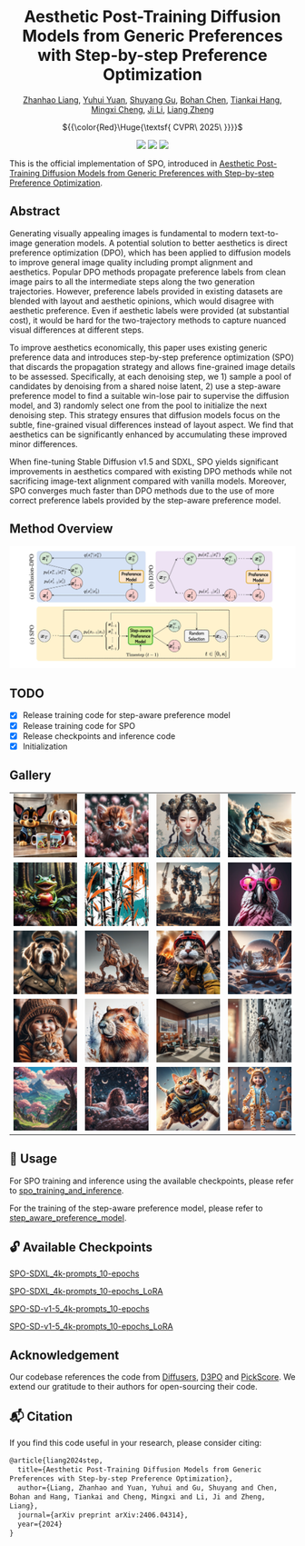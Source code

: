 <div align="center">

# Aesthetic Post-Training Diffusion Models from Generic Preferences with Step-by-step Preference Optimization
 [Zhanhao Liang](https://github.com/RockeyCoss), [Yuhui Yuan](https://www.microsoft.com/en-us/research/people/yuyua/), [Shuyang Gu](https://cientgu.github.io), [Bohan Chen](https://github.com/BHCHENGIT), [Tiankai Hang](https://tiankaihang.github.io/), [Mingxi Cheng](https://sites.google.com/a/usc.edu/mingxicheng/), [Ji Li](https://sites.google.com/a/usc.edu/jili/), [Liang Zheng](https://zheng-lab.cecs.anu.edu.au)
 
 ${{\color{Red}\Huge{\textsf{  CVPR\ 2025\ \}}}}\$

<a href="https://arxiv.org/abs/2406.04314"><img src="https://img.shields.io/badge/Paper-arXiv-red?style=for-the-badge" height=22.5></a>
<a href="https://rockeycoss.github.io/spo.github.io/"><img src="https://img.shields.io/badge/Project-Page-blue?style=for-the-badge" height=22.5></a>
<a href="https://huggingface.co/SPO-Diffusion-Models"><img src="https://img.shields.io/badge/Hugging-Face-yellow?style=for-the-badge" height=22.5></a>
</div>

This is the official implementation of SPO, introduced in [Aesthetic Post-Training Diffusion Models from Generic Preferences with Step-by-step Preference Optimization](https://arxiv.org/abs/2406.04314).

## Abstract
<p>
    Generating visually appealing images is fundamental to modern text-to-image generation models. 
    A potential solution to better aesthetics is direct preference optimization (DPO), 
    which has been applied to diffusion models to improve general image quality including prompt alignment and aesthetics. 
    Popular DPO methods propagate preference labels from clean image pairs to all the intermediate steps along the two generation trajectories. 
    However, preference labels provided in existing datasets are blended with layout and aesthetic opinions, which would disagree with aesthetic preference. 
    Even if aesthetic labels were provided (at substantial cost), it would be hard for the two-trajectory methods to capture nuanced visual differences at different steps.
</p>
<p>
    To improve aesthetics economically, this paper uses existing generic preference data and introduces step-by-step preference optimization 
    (SPO) that discards the propagation strategy and allows fine-grained image details to be assessed. Specifically, 
    at each denoising step, we 1) sample a pool of candidates by denoising from a shared noise latent, 
    2) use a step-aware preference model to find a suitable win-lose pair to supervise the diffusion model, and 
    3) randomly select one from the pool to initialize the next denoising step. 
    This strategy ensures that diffusion models focus on the subtle, fine-grained visual differences 
    instead of layout aspect. We find that aesthetics can be significantly enhanced by accumulating these 
    improved minor differences.
</p>
<p>
    When fine-tuning Stable Diffusion v1.5 and SDXL, SPO yields significant 
    improvements in aesthetics compared with existing DPO methods while not sacrificing image-text alignment 
    compared with vanilla models. Moreover, SPO converges much faster than DPO methods due to the use of 
    more correct preference labels provided by the step-aware preference model.                       
</p>

## Method Overview
![method_overview](assets/method.jpg)

## TODO
- [x] Release training code for step-aware preference model
- [x] Release training code for SPO
- [x] Release checkpoints and inference code
- [x] Initialization

## Gallery
<table>
  <tr>
    <td><img src="assets/teaser/0.png" alt="teaser example 0" width="200"/></td>
    <td><img src="assets/teaser/1.png" alt="teaser example 1" width="200"/></td>
    <td><img src="assets/teaser/2.png" alt="teaser example 2" width="200"/></td>
    <td><img src="assets/teaser/3.png" alt="teaser example 3" width="200"/></td>
  </tr>
  <tr>
    <td><img src="assets/teaser/4.png" alt="teaser example 4" width="200"/></td>
    <td><img src="assets/teaser/5.png" alt="teaser example 5" width="200"/></td>
    <td><img src="assets/teaser/6.png" alt="teaser example 6" width="200"/></td>
    <td><img src="assets/teaser/7.png" alt="teaser example 7" width="200"/></td>
  </tr>
  <tr>
    <td><img src="assets/teaser/8.png" alt="teaser example 8" width="200"/></td>
    <td><img src="assets/teaser/9.png" alt="teaser example 9" width="200"/></td>
    <td><img src="assets/teaser/10.png" alt="teaser example 10" width="200"/></td>
    <td><img src="assets/teaser/11.png" alt="teaser example 11" width="200"/></td>
  </tr>
  <tr>
    <td><img src="assets/teaser/12.png" alt="teaser example 12" width="200"/></td>
    <td><img src="assets/teaser/13.png" alt="teaser example 13" width="200"/></td>
    <td><img src="assets/teaser/14.png" alt="teaser example 14" width="200"/></td>
    <td><img src="assets/teaser/15.png" alt="teaser example 15" width="200"/></td>
  </tr>
  <tr>
    <td><img src="assets/teaser/16.png" alt="teaser example 16" width="200"/></td>
    <td><img src="assets/teaser/17.png" alt="teaser example 17" width="200"/></td>
    <td><img src="assets/teaser/18.png" alt="teaser example 18" width="200"/></td>
    <td><img src="assets/teaser/19.png" alt="teaser example 19" width="200"/></td>
  </tr>
</table>

## :wrench: Usage
For SPO training and inference using the available checkpoints, please refer to [spo_training_and_inference](spo_training_and_inference/).

For the training of the step-aware preference model, please refer to [step_aware_preference_model](step_aware_preference_model/).

## :unlock: Available Checkpoints

[SPO-SDXL_4k-prompts_10-epochs](https://huggingface.co/SPO-Diffusion-Models/SPO-SDXL_4k-p_10ep)

[SPO-SDXL_4k-prompts_10-epochs_LoRA](https://huggingface.co/SPO-Diffusion-Models/SPO-SDXL_4k-p_10ep_LoRA)

[SPO-SD-v1-5_4k-prompts_10-epochs](https://huggingface.co/SPO-Diffusion-Models/SPO-SD-v1-5_4k-p_10ep)

[SPO-SD-v1-5_4k-prompts_10-epochs_LoRA](https://huggingface.co/SPO-Diffusion-Models/SPO-SD-v1-5_4k-p_10ep_LoRA)

## Acknowledgement
Our codebase references the code from [Diffusers](https://github.com/huggingface/diffusers), [D3PO](https://github.com/yk7333/d3po) and [PickScore](https://github.com/yuvalkirstain/PickScore). We extend our gratitude to their authors for open-sourcing their code.

## :mailbox_with_mail: Citation
If you find this code useful in your research, please consider citing:

```
@article{liang2024step,
  title={Aesthetic Post-Training Diffusion Models from Generic Preferences with Step-by-step Preference Optimization},
  author={Liang, Zhanhao and Yuan, Yuhui and Gu, Shuyang and Chen, Bohan and Hang, Tiankai and Cheng, Mingxi and Li, Ji and Zheng, Liang},
  journal={arXiv preprint arXiv:2406.04314},
  year={2024}
}
```
